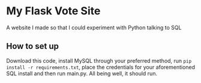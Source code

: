 # My Flask Vote Site
A website I made so that I could experiment with Python talking to SQL

## How to set up
Download this code, install MySQL through your preferred method, run `pip install -r requirements.txt`, place the credentials for your aforementioned SQL install and then run main.py. All being well, it should run.

